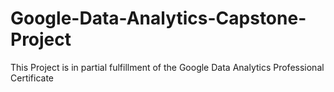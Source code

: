 # Google-Data-Analytics-Capstone-Project
This Project is in partial fulfillment of the Google Data Analytics Professional Certificate
